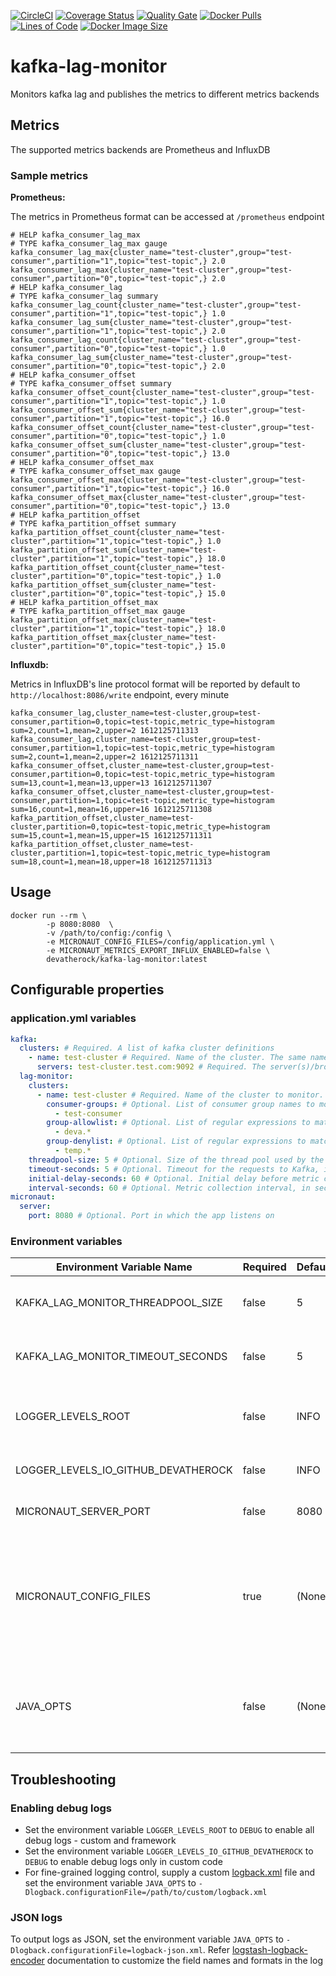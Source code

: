 [![CircleCI](https://circleci.com/gh/devatherock/kafka-lag-monitor.svg?style=svg)](https://circleci.com/gh/devatherock/kafka-lag-monitor)
[![Coverage Status](https://coveralls.io/repos/github/devatherock/kafka-lag-monitor/badge.svg?branch=master)](https://coveralls.io/github/devatherock/kafka-lag-monitor?branch=master)
[![Quality Gate](https://sonarcloud.io/api/project_badges/measure?project=kafka-lag-monitor&metric=alert_status)](https://sonarcloud.io/component_measures?id=kafka-lag-monitor&metric=alert_status&view=list)
[![Docker Pulls](https://img.shields.io/docker/pulls/devatherock/kafka-lag-monitor.svg)](https://hub.docker.com/r/devatherock/kafka-lag-monitor/)
[![Lines of Code](https://sonarcloud.io/api/project_badges/measure?project=kafka-lag-monitor&metric=ncloc)](https://sonarcloud.io/component_measures?id=kafka-lag-monitor&metric=ncloc)
[![Docker Image Size](https://img.shields.io/docker/image-size/devatherock/kafka-lag-monitor.svg?sort=date)](https://hub.docker.com/r/devatherock/kafka-lag-monitor/)
# kafka-lag-monitor
Monitors kafka lag and publishes the metrics to different metrics backends

## Metrics
The supported metrics backends are Prometheus and InfluxDB

### Sample metrics

**Prometheus:**

The metrics in Prometheus format can be accessed at `/prometheus` endpoint

```text
# HELP kafka_consumer_lag_max  
# TYPE kafka_consumer_lag_max gauge
kafka_consumer_lag_max{cluster_name="test-cluster",group="test-consumer",partition="1",topic="test-topic",} 2.0
kafka_consumer_lag_max{cluster_name="test-cluster",group="test-consumer",partition="0",topic="test-topic",} 2.0
# HELP kafka_consumer_lag  
# TYPE kafka_consumer_lag summary
kafka_consumer_lag_count{cluster_name="test-cluster",group="test-consumer",partition="1",topic="test-topic",} 1.0
kafka_consumer_lag_sum{cluster_name="test-cluster",group="test-consumer",partition="1",topic="test-topic",} 2.0
kafka_consumer_lag_count{cluster_name="test-cluster",group="test-consumer",partition="0",topic="test-topic",} 1.0
kafka_consumer_lag_sum{cluster_name="test-cluster",group="test-consumer",partition="0",topic="test-topic",} 2.0
# HELP kafka_consumer_offset  
# TYPE kafka_consumer_offset summary
kafka_consumer_offset_count{cluster_name="test-cluster",group="test-consumer",partition="1",topic="test-topic",} 1.0
kafka_consumer_offset_sum{cluster_name="test-cluster",group="test-consumer",partition="1",topic="test-topic",} 16.0
kafka_consumer_offset_count{cluster_name="test-cluster",group="test-consumer",partition="0",topic="test-topic",} 1.0
kafka_consumer_offset_sum{cluster_name="test-cluster",group="test-consumer",partition="0",topic="test-topic",} 13.0
# HELP kafka_consumer_offset_max  
# TYPE kafka_consumer_offset_max gauge
kafka_consumer_offset_max{cluster_name="test-cluster",group="test-consumer",partition="1",topic="test-topic",} 16.0
kafka_consumer_offset_max{cluster_name="test-cluster",group="test-consumer",partition="0",topic="test-topic",} 13.0
# HELP kafka_partition_offset  
# TYPE kafka_partition_offset summary
kafka_partition_offset_count{cluster_name="test-cluster",partition="1",topic="test-topic",} 1.0
kafka_partition_offset_sum{cluster_name="test-cluster",partition="1",topic="test-topic",} 18.0
kafka_partition_offset_count{cluster_name="test-cluster",partition="0",topic="test-topic",} 1.0
kafka_partition_offset_sum{cluster_name="test-cluster",partition="0",topic="test-topic",} 15.0
# HELP kafka_partition_offset_max  
# TYPE kafka_partition_offset_max gauge
kafka_partition_offset_max{cluster_name="test-cluster",partition="1",topic="test-topic",} 18.0
kafka_partition_offset_max{cluster_name="test-cluster",partition="0",topic="test-topic",} 15.0
```

**Influxdb:**

Metrics in InfluxDB's line protocol format will be reported by default to `http://localhost:8086/write` endpoint, every minute

```text
kafka_consumer_lag,cluster_name=test-cluster,group=test-consumer,partition=0,topic=test-topic,metric_type=histogram sum=2,count=1,mean=2,upper=2 1612125711313
kafka_consumer_lag,cluster_name=test-cluster,group=test-consumer,partition=1,topic=test-topic,metric_type=histogram sum=2,count=1,mean=2,upper=2 1612125711311
kafka_consumer_offset,cluster_name=test-cluster,group=test-consumer,partition=0,topic=test-topic,metric_type=histogram sum=13,count=1,mean=13,upper=13 1612125711307
kafka_consumer_offset,cluster_name=test-cluster,group=test-consumer,partition=1,topic=test-topic,metric_type=histogram sum=16,count=1,mean=16,upper=16 1612125711308
kafka_partition_offset,cluster_name=test-cluster,partition=0,topic=test-topic,metric_type=histogram sum=15,count=1,mean=15,upper=15 1612125711311
kafka_partition_offset,cluster_name=test-cluster,partition=1,topic=test-topic,metric_type=histogram sum=18,count=1,mean=18,upper=18 1612125711313
```

## Usage

```
docker run --rm \
        -p 8080:8080  \
        -v /path/to/config:/config \
        -e MICRONAUT_CONFIG_FILES=/config/application.yml \
        -e MICRONAUT_METRICS_EXPORT_INFLUX_ENABLED=false \
        devatherock/kafka-lag-monitor:latest
```

## Configurable properties

### application.yml variables

```yaml
kafka:
  clusters: # Required. A list of kafka cluster definitions
    - name: test-cluster # Required. Name of the cluster. The same name will be needed in `kafka.lag-monitor.clusters[*].name` config. 
      servers: test-cluster.test.com:9092 # Required. The server(s)/broker(s) that belong to this cluster
  lag-monitor:
    clusters:
      - name: test-cluster # Required. Name of the cluster to monitor. Should be one of the defined `kafka.clusters[*].name`
        consumer-groups: # Optional. List of consumer group names to monitor. Names will be matched exactly. Use `group-allowlist` for regex match
          - test-consumer
        group-allowlist: # Optional. List of regular expressions to match against consumer group names to monitor. Will be ignored if `consumer-groups` is specified
          - deva.*
        group-denylist: # Optional. List of regular expressions to match against consumer group names to exclude. Will be ignored if `consumer-groups` or `group-allowlist` is specified
          - temp.*
    threadpool-size: 5 # Optional. Size of the thread pool used by the lag monitor. Defaults to 5
    timeout-seconds: 5 # Optional. Timeout for the requests to Kafka, in seconds. Defaults to 5
    initial-delay-seconds: 60 # Optional. Initial delay before metric collection begins, in seconds. Defaults to 60
    interval-seconds: 60 # Optional. Metric collection interval, in seconds. Defaults to 60
micronaut:
  server:
    port: 8080 # Optional. Port in which the app listens on
```

### Environment variables

| Environment Variable Name             |   Required   |   Default        |   Description                                                  |
|---------------------------------------|--------------|------------------|----------------------------------------------------------------|
| KAFKA_LAG_MONITOR_THREADPOOL_SIZE     |    false     |   5              |   Size of the thread pool used by the lag monitor              |
| KAFKA_LAG_MONITOR_TIMEOUT_SECONDS     |    false     |   5              |   Timeout for the requests to Kafka, in seconds                |
| LOGGER_LEVELS_ROOT                    |    false     |   INFO           |   [SLF4J](http://www.slf4j.org/api/org/apache/commons/logging/Log.html) log level, for all(framework and custom) code  |
| LOGGER_LEVELS_IO_GITHUB_DEVATHEROCK   |    false     |   INFO           |   [SLF4J](http://www.slf4j.org/api/org/apache/commons/logging/Log.html) log level, for custom code  |
| MICRONAUT_SERVER_PORT                 |    false     |   8080           |   Port in which the app listens on                              |
| MICRONAUT_CONFIG_FILES                |    true      |   (None)         |   Path to YAML config files. The YAML files can be used to specify complex, object and array properties  |
| JAVA_OPTS                             |    false     |   (None)         |   Additional JVM arguments to be passed to the container's java process  |

## Troubleshooting
### Enabling debug logs
- Set the environment variable `LOGGER_LEVELS_ROOT` to `DEBUG` to enable all debug logs - custom and framework
- Set the environment variable `LOGGER_LEVELS_IO_GITHUB_DEVATHEROCK` to `DEBUG` to enable debug logs only in custom code
- For fine-grained logging control, supply a custom [logback.xml](http://logback.qos.ch/manual/configuration.html) file
and set the environment variable `JAVA_OPTS` to `-Dlogback.configurationFile=/path/to/custom/logback.xml`

### JSON logs

To output logs as JSON, set the environment variable `JAVA_OPTS` to `-Dlogback.configurationFile=logback-json.xml`. Refer
[logstash-logback-encoder](https://github.com/logstash/logstash-logback-encoder) documentation to customize the field names and 
formats in the log
